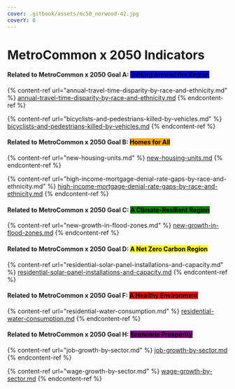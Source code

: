 ```yaml
---
cover: .gitbook/assets/mc50_norwood-42.jpg
coverY: 0
---
```


# MetroCommon x 2050 Indicators

#### Related to MetroCommon x 2050 Goal A: <mark style="background-color:blue;">Getting Around the Region</mark>

{% content-ref url="annual-travel-time-disparity-by-race-and-ethnicity.md" %}
[annual-travel-time-disparity-by-race-and-ethnicity.md](annual-travel-time-disparity-by-race-and-ethnicity.md)
{% endcontent-ref %}

{% content-ref url="bicyclists-and-pedestrians-killed-by-vehicles.md" %}
[bicyclists-and-pedestrians-killed-by-vehicles.md](bicyclists-and-pedestrians-killed-by-vehicles.md)
{% endcontent-ref %}

#### Related to MetroCommon x 2050 Goal B: <mark style="background-color:orange;">Homes for All</mark>

{% content-ref url="new-housing-units.md" %}
[new-housing-units.md](new-housing-units.md)
{% endcontent-ref %}

{% content-ref url="high-income-mortgage-denial-rate-gaps-by-race-and-ethnicity.md" %}
[high-income-mortgage-denial-rate-gaps-by-race-and-ethnicity.md](high-income-mortgage-denial-rate-gaps-by-race-and-ethnicity.md)
{% endcontent-ref %}

#### Related to MetroCommon x 2050 Goal C: <mark style="background-color:green;">A Climate-Resilient Region</mark>&#x20;

{% content-ref url="new-growth-in-flood-zones.md" %}
[new-growth-in-flood-zones.md](new-growth-in-flood-zones.md)
{% endcontent-ref %}

#### Related to MetroCommon x 2050 Goal D: <mark style="background-color:yellow;">A Net Zero Carbon Region</mark>

{% content-ref url="residential-solar-panel-installations-and-capacity.md" %}
[residential-solar-panel-installations-and-capacity.md](residential-solar-panel-installations-and-capacity.md)
{% endcontent-ref %}

#### Related to MetroCommon x 2050 Goal F: <mark style="background-color:red;">A Healthy Environment</mark>

{% content-ref url="residential-water-consumption.md" %}
[residential-water-consumption.md](residential-water-consumption.md)
{% endcontent-ref %}

#### Related to MetroCommon x 2050 Goal H: <mark style="background-color:purple;">Economic Prosperity</mark>

{% content-ref url="job-growth-by-sector.md" %}
[job-growth-by-sector.md](job-growth-by-sector.md)
{% endcontent-ref %}

{% content-ref url="wage-growth-by-sector.md" %}
[wage-growth-by-sector.md](wage-growth-by-sector.md)
{% endcontent-ref %}
